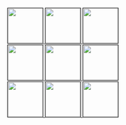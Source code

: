 <a href="https://tic-tac-toe-readme.rrobomonk.workers.dev/api/click?u=robo-monk&i=0&r=https%3A%2F%2Fgithub.com%2Frobo-monk%2F&s=1"> <img src="https://tic-tac-toe-readme.rrobomonk.workers.dev/api/cell.svg?u=robo-monk&i=0&r=https%3A%2F%2Fgithub.com%2Frobo-monk%2F" style='width: 80px; height: 80px; border: 1px solid black;'> </a> <a href="https://tic-tac-toe-readme.rrobomonk.workers.dev/api/click?u=robo-monk&i=1&r=https%3A%2F%2Fgithub.com%2Frobo-monk%2F"> <img src="https://tic-tac-toe-readme.rrobomonk.workers.dev/api/cell.svg?u=robo-monk&i=1&r=https%3A%2F%2Fgithub.com%2Frobo-monk%2F" style='width: 80px; height: 80px; border: 1px solid black;'> </a> <a href="https://tic-tac-toe-readme.rrobomonk.workers.dev/api/click?u=robo-monk&i=2&r=https%3A%2F%2Fgithub.com%2Frobo-monk%2F"> <img src="https://tic-tac-toe-readme.rrobomonk.workers.dev/api/cell.svg?u=robo-monk&i=2&r=https%3A%2F%2Fgithub.com%2Frobo-monk%2F" style='width: 80px; height: 80px; border: 1px solid black;'> </a> <br> <a href="https://tic-tac-toe-readme.rrobomonk.workers.dev/api/click?u=robo-monk&i=3&r=https%3A%2F%2Fgithub.com%2Frobo-monk%2F"> <img src="https://tic-tac-toe-readme.rrobomonk.workers.dev/api/cell.svg?u=robo-monk&i=3&r=https%3A%2F%2Fgithub.com%2Frobo-monk%2F" style='width: 80px; height: 80px; border: 1px solid black;'> </a> <a href="https://tic-tac-toe-readme.rrobomonk.workers.dev/api/click?u=robo-monk&i=4&r=https%3A%2F%2Fgithub.com%2Frobo-monk%2F"> <img src="https://tic-tac-toe-readme.rrobomonk.workers.dev/api/cell.svg?u=robo-monk&i=4&r=https%3A%2F%2Fgithub.com%2Frobo-monk%2F" style='width: 80px; height: 80px; border: 1px solid black;'> </a> <a href="https://tic-tac-toe-readme.rrobomonk.workers.dev/api/click?u=robo-monk&i=5&r=https%3A%2F%2Fgithub.com%2Frobo-monk%2F"> <img src="https://tic-tac-toe-readme.rrobomonk.workers.dev/api/cell.svg?u=robo-monk&i=5&r=https%3A%2F%2Fgithub.com%2Frobo-monk%2F" style='width: 80px; height: 80px; border: 1px solid black;'> </a> <br> <a href="https://tic-tac-toe-readme.rrobomonk.workers.dev/api/click?u=robo-monk&i=6&r=https%3A%2F%2Fgithub.com%2Frobo-monk%2F"> <img src="https://tic-tac-toe-readme.rrobomonk.workers.dev/api/cell.svg?u=robo-monk&i=6&r=https%3A%2F%2Fgithub.com%2Frobo-monk%2F" style='width: 80px; height: 80px; border: 1px solid black;'> </a> <a href="https://tic-tac-toe-readme.rrobomonk.workers.dev/api/click?u=robo-monk&i=7&r=https%3A%2F%2Fgithub.com%2Frobo-monk%2F"> <img src="https://tic-tac-toe-readme.rrobomonk.workers.dev/api/cell.svg?u=robo-monk&i=7&r=https%3A%2F%2Fgithub.com%2Frobo-monk%2F" style='width: 80px; height: 80px; border: 1px solid black;'> </a> <a href="https://tic-tac-toe-readme.rrobomonk.workers.dev/api/click?u=robo-monk&i=8&r=https%3A%2F%2Fgithub.com%2Frobo-monk%2F"> <img src="https://tic-tac-toe-readme.rrobomonk.workers.dev/api/cell.svg?u=robo-monk&i=8&r=https%3A%2F%2Fgithub.com%2Frobo-monk%2F" style='width: 80px; height: 80px; border: 1px solid black;'> </a>
